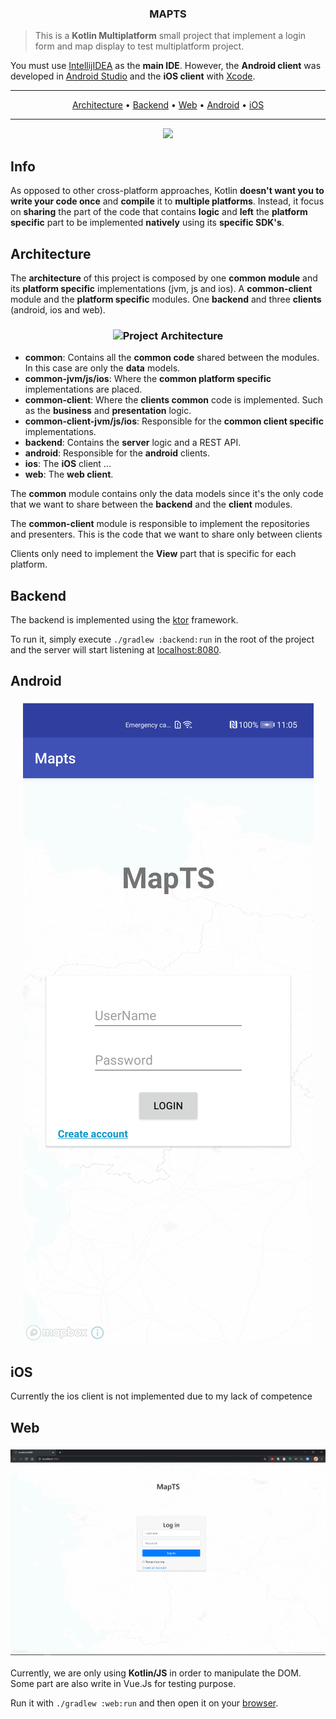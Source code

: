 <h3 align="center">
  MAPTS
</h3>

> This is a **Kotlin Multiplatform** small project that implement a login form and map display to test multiplatform project.

You must use [IntellijIDEA](https://www.jetbrains.com/idea/) as the **main IDE**. However,
the **Android client** was developed in [Android Studio](https://developer.android.com/studio/)
and the **iOS client** with [Xcode](https://developer.apple.com/xcode/).

-------
<p align="center">
    <a href="#architecture">Architecture</a> &bull;
    <a href="#backend">Backend</a> &bull;
    <a href="#web">Web</a> &bull;
    <a href="#android">Android</a> &bull;
    <a href="#ios">iOS</a>
</p>

-------

<p align="center">
  <a href="https://github.com/pink-room/kotlin-multiplatform-template/blob/master/LICENSE">
    <img src="https://img.shields.io/github/license/pink-room/kotlin-multiplatform-template.svg">
  </a>
</p>

## Info
As opposed to
other cross-platform approaches, Kotlin **doesn't want you to write your code once** and **compile**
it to **multiple platforms**. Instead, it focus on **sharing** the part of the code that
contains **logic** and **left** the **platform specific** part to be implemented **natively**
using its **specific SDK's**.

## Architecture

The **architecture** of this project is composed by one **common module** and its **platform specific** implementations
(jvm, js and ios). A **common-client** module and the **platform specific** modules. One **backend** and three
**clients** (android, ios and web).

<h3 align="center">
  <img src="architecture.png" alt="Project Architecture" />
</h3>

- **common**: Contains all the **common code** shared between the modules. In this case are only the **data** models.
- **common-jvm/js/ios**: Where the **common platform specific** implementations are placed.
- **common-client**: Where the **clients common** code is implemented. Such as the **business** and **presentation**
logic.
- **common-client-jvm/js/ios**: Responsible for the **common client specific** implementations.
- **backend**: Contains the **server** logic and a REST API.
- **android**: Responsible for the **android** clients.
- **ios**: The **iOS** client ...
- **web**: The **web client**.

The **common** module contains only the data models since it's the only code that we want to share between the
**backend** and the **client** modules.

The **common-client** module is responsible to implement the repositories and presenters. This is the code
that we want to share only between clients

Clients only need to implement the **View** part that is specific for
each platform.

## Backend

The backend is implemented using the [ktor](http://ktor.io/) framework.

To run it, simply execute `./gradlew :backend:run` in the root of the project and the server will 
start listening at [localhost:8080](http://localhost:8080).

## Android

<h3 align="center">
  <img src="android_screen.png" alt="Android Screens" />
</h3>



## iOS

Currently the ios client is not implemented due to my lack of competence

## Web

<h3 align="center">
  <img src="web_screen.png" alt="Web Screen" />
</h3>

Currently, we are only using **Kotlin/JS** in order to manipulate the DOM. Some part are also write in Vue.Js for testing purpose.

Run it with `./gradlew :web:run` and then open it on your [browser](http://localhost:8088).